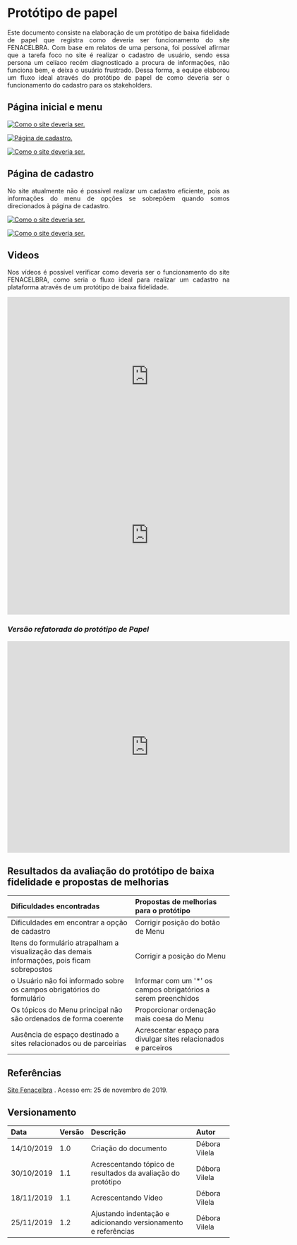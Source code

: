 # Protótipo de papel

<p align="justify">Este documento consiste na elaboração de um protótipo de baixa fidelidade de papel que registra como deveria ser funcionamento do site FENACELBRA. Com base em relatos de uma persona, foi possível afirmar que a tarefa foco no site é realizar o cadastro de usuário, sendo essa persona um celíaco recém diagnosticado a procura de informações, não funciona bem, e deixa o usuário frustrado. Dessa forma, a equipe elaborou um fluxo ideal através do protótipo de papel de como deveria ser o funcionamento do cadastro para os stakeholders.</p>

## Página inicial e menu

[![Como o site deveria ser.](../assets/img/prototipoUm.png)]()

[![Página de cadastro.](../assets/img/prototipoDois.png)]()

[![Como o site deveria ser.](../assets/img/prototipoTres.png)]()

## Página de cadastro

<p align="justify">No site atualmente não é possível realizar um cadastro eficiente, pois as informações do menu de opções se sobrepõem quando somos direcionados à página de cadastro.</p>

[![Como o site deveria ser.](../assets/img/prototipoQuatro.png)]()

[![Como o site deveria ser.](../assets/img/prototipoCinco.png)]()

## Videos

<p align="justify">Nos vídeos é possível verificar como deveria ser o funcionamento do site FENACELBRA, como seria o fluxo ideal para realizar um cadastro na plataforma através de um protótipo de baixa fidelidade.</p>

<iframe src="https://player.vimeo.com/video/367932289" width="640" height="360" frameborder="0" allowfullscreen></iframe>

<iframe src="https://player.vimeo.com/video/367932458" width="640" height="360" frameborder="0" allowfullscreen></iframe>

### *Versão refatorada do protótipo de Papel*

<iframe src="https://player.vimeo.com/video/374132341" width="640" height="480" frameborder="0" allow="autoplay; fullscreen" allowfullscreen></iframe>

## Resultados da avaliação do protótipo de baixa fidelidade e propostas de melhorias


| Dificuldades encontradas     | Propostas de melhorias para o protótipo | 
| :--------- | :----- | 
|Dificuldades em encontrar a opção de cadastro|  Corrigir posição do botão de Menu  |
|Itens do formulário atrapalham a visualização das demais informações, pois ficam sobrepostos|  Corrigir a posição do Menu  | 
| o Usuário não foi informado sobre os campos obrigatórios do formulário |  Informar com um '*' os campos obrigatórios a serem preenchidos  | 
| Os tópicos do Menu principal não são ordenados de forma coerente |   Proporcionar ordenação mais coesa do Menu  | 
|Ausência de espaço destinado a sites relacionados ou de parceirias| Acrescentar espaço para divulgar sites relacionados e parceiros|

## Referências

[Site Fenacelbra](http://www.fenacelbra.com.br/fenacelbra/) . Acesso em: 25 de novembro de 2019.


## Versionamento


| Data       | Versão | Descrição                                           | Autor           |
| :--------- | :----- | :-------------------------------------------------- | :-------------- |
| 14/10/2019 | 1.0    | Criação do documento                                | Débora Vilela   |
| 30/10/2019 | 1.1    | Acrescentando tópico de resultados da avaliação do protótipo                                | Débora Vilela   |
| 18/11/2019 | 1.1    | Acrescentando Vídeo                                | Débora Vilela   |
| 25/11/2019 | 1.2   | Ajustando indentação e adicionando versionamento e referências | Débora Vilela     |

